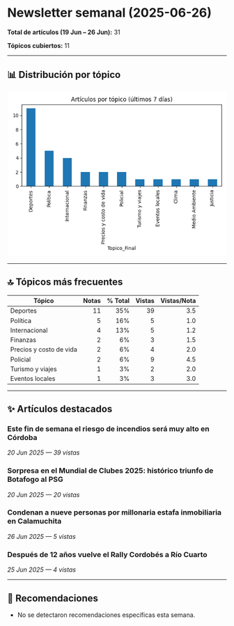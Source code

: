 # Newsletter semanal (2025-06-26)

**Total de artículos (19 Jun – 26 Jun):** 31  

**Tópicos cubiertos:** 11

---

## 📊 Distribución por tópico

![Artículos por tópico](bar_topics.png)


---

## 🔝 Tópicos más frecuentes

| Tópico | Notas | % Total | Vistas | Vistas/Nota |
|---|---:|---:|---:|---:|
| Deportes | 11 | 35% | 39 | 3.5 |
| Política | 5 | 16% | 5 | 1.0 |
| Internacional | 4 | 13% | 5 | 1.2 |
| Finanzas | 2 | 6% | 3 | 1.5 |
| Precios y costo de vida | 2 | 6% | 4 | 2.0 |
| Policial | 2 | 6% | 9 | 4.5 |
| Turismo y viajes | 1 | 3% | 2 | 2.0 |
| Eventos locales | 1 | 3% | 3 | 3.0 |

---

## ✨ Artículos destacados

### Este fin de semana el riesgo de incendios será muy alto en Córdoba
*20 Jun 2025 — 39 vistas*

### Sorpresa en el Mundial de Clubes 2025: histórico triunfo de Botafogo al PSG
*20 Jun 2025 — 20 vistas*

### Condenan a nueve personas por millonaria estafa inmobiliaria en Calamuchita
*26 Jun 2025 — 5 vistas*

### Después de 12 años vuelve el Rally Cordobés a Río Cuarto
*25 Jun 2025 — 4 vistas*


---

## 🔮 Recomendaciones

- No se detectaron recomendaciones específicas esta semana.
